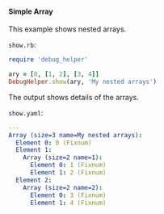 #### Simple Array

This example shows nested arrays.

```show.rb```:
```ruby
require 'debug_helper'

ary = [0, [1, 2], [3, 4]]
DebugHelper.show(ary, 'My nested arrays')
```

The output shows details of the arrays.

```show.yaml```:
```yaml
---
Array (size=3 name=My nested arrays):
  Element 0: 0 (Fixnum)
  Element 1:
    Array (size=2 name=1):
      Element 0: 1 (Fixnum)
      Element 1: 2 (Fixnum)
  Element 2:
    Array (size=2 name=2):
      Element 0: 3 (Fixnum)
      Element 1: 4 (Fixnum)
```
